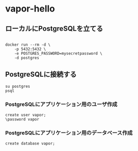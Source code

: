 # vapor-hello

## ローカルにPostgreSQLを立てる

```shell

docker run --rm -d \
    -p 5432:5432 \
    -e POSTGRES_PASSWORD=mysecretpassword \
    -d postgres

```

## PostgreSQLに接続する

```shell
su postgres
psql
```

### PostgreSQLにアプリケーション用のユーザ作成

```postgres
create user vapor;
\password vapor
```

### PostgreSQLにアプリケーション用のデータベース作成


```postgres
create database vapor;
```
